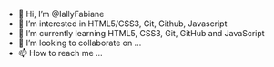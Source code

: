 - 👋 Hi, I’m @IallyFabiane
- 👀 I’m interested in HTML5/CSS3, Git, Github, Javascript
- 🌱 I’m currently learning HTML5, CSS3, Git, GitHub and JavaScript
- 💞️ I’m looking to collaborate on ...
- 📫 How to reach me ...

<!---
IallyFabiane/IallyFabiane is a ✨ special ✨ repository because its `README.md` (this file) appears on your GitHub profile.
You can click the Preview link to take a look at your changes.
--->
